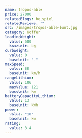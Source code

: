 ```yaml
---
name: tropos-able
price: 27000
relatedBlogs: beispiel
relatedReviews: ""
src: /images/tropos-able-bunt.jpg
category: Koffer
loadingWeight:
  value: 580
  baseUnit: kg
curbweight:
  value: 0
  baseUnit: "-"
maxSpeed:
  value: 65
  baseUnit: km/h
rangeLithium:
  value: 106
  maxValue: 121
  baseUnit: km
batteryCapacityLithium:
  value: 13
  baseUnit: kWh
power:
  value: "10"
  baseUnit: kw
rating:
  value: 3.4
---
```

